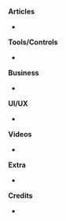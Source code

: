 
**Articles**

* 

**Tools/Controls**

* 

**Business**

* 

**UI/UX**

* 

**Videos**

* 

**Extra**

* 

**Credits**

* 

